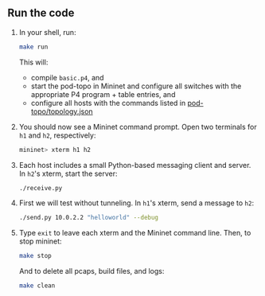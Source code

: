 ##  Run the code

1. In your shell, run:
   ```bash
   make run
   ```
   This will:
   * compile `basic.p4`, and
   * start the pod-topo in Mininet and configure all switches with
   the appropriate P4 program + table entries, and
   * configure all hosts with the commands listed in
   [pod-topo/topology.json](./pod-topo/topology.json)

2. You should now see a Mininet command prompt. Open two terminals for `h1` and
`h2`, respectively:
   ```bash
   mininet> xterm h1 h2
   ```

3. Each host includes a small Python-based messaging client and server. In
`h2`'s xterm, start the server:
   ```bash
   ./receive.py
   ```

4. First we will test without tunneling. In `h1`'s xterm, send a message to
`h2`:
   ```bash
   ./send.py 10.0.2.2 "helloworld" --debug
   ```

5. Type `exit` to leave each xterm and the Mininet command line.
   Then, to stop mininet:
   ```bash
   make stop
   ```
   And to delete all pcaps, build files, and logs:
   ```bash
   make clean
   ```

